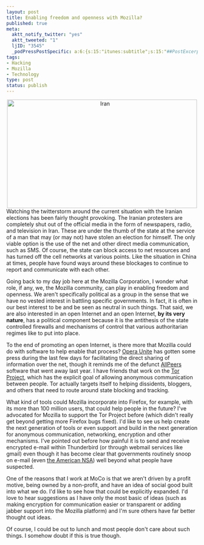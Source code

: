 ```yaml
--- 
layout: post
title: Enabling freedom and openness with Mozilla?
published: true
meta: 
  aktt_notify_twitter: "yes"
  aktt_tweeted: "1"
  ljID: "3545"
  _podPressPostSpecific: a:6:{s:15:"itunes:subtitle";s:15:"##PostExcerpt##";s:14:"itunes:summary";s:15:"##PostExcerpt##";s:15:"itunes:keywords";s:17:"##WordPressCats##";s:13:"itunes:author";s:10:"##Global##";s:15:"itunes:explicit";s:2:"No";s:12:"itunes:block";s:2:"No";}
tags: 
- Hacking
- Mozilla
- Technology
type: post
status: publish
---
```

<div align="center"><a href="http://www.flickr.com/photos/albill/3636246085/" title="Iran"><img src="http://farm4.static.flickr.com/3413/3636246085_f9f1c2f6c4.jpg" width="500" height="285" alt="Iran" /></a></div>
Watching the twitterstorm around the current situation with the Iranian elections has been fairly thought provoking. The Iranian protesters are completely shut out of the official media in the form of newspapers, radio, and television in Iran. These are under the thumb of the state at the service of a man that may (or may not) have stolen an election for himself. The only viable option is the use of the net and other direct media communication, such as SMS. Of course, the state can block access to net resources and has turned off the cell networks at various points. Like the situation in China at times, people have found ways around these blockages to continue to report and communicate with each other. 

Going back to my day job here at the Mozilla Corporation, I wonder what role, if any, we, the Mozilla community, can play in enabling freedom and openness. We aren't specifically political as a group in the sense that we have no vested interest in battling specific governments. In fact, it is often in our best interest to be and be seen as neutral in such things. That said, we are also interested in an open Internet and an open Internet, <strong>by its very nature</strong>, has a political component because it is the antithesis of the state controlled firewalls and mechanisms of control that various authoritarian regimes like to put into place. 

To the end of promoting an open Internet, is there more that Mozilla could do with software to help enable that process? <a href="http://unite.opera.com/">Opera Unite</a> has gotten some press during the last few days for facilitating the direct sharing of information over the net, though it reminds me of the defunct <a href="http://www.allpeers.com/">AllPeers</a> software that went away last year. I have friends that work on the <a href="http://www.torproject.org/">Tor Project</a>, which has the explicit goal of allowing anonymous communication between people. Tor actually targets itself to helping dissidents, bloggers, and others that need to route around state blocking and tracking. 

What kind of tools could Mozilla incorporate into Firefox, for example, with its more than 100 million users, that could help people in the future? I've advocated for Mozilla to support the Tor Project before (which didn't really get beyond getting more Firefox bugs fixed). I'd like to see us help create the next generation of tools or even support and build in the next generation for anonymous communication, networking, encryption and other mechanisms. I've pointed out before how painful it is to send and receive encrypted e-mail within Thunderbird (or through webmail services like gmail) even though it has become clear that governments routinely snoop on e-mail (even <a href="http://www.nytimes.com/2009/06/17/us/17nsa.html?_r=1&hp">the American NSA</a>) well beyond what people have suspected. 

One of the reasons that I work at MoCo is that we aren't driven by a profit motive, being owned by a non-profit, and have an idea of social good built into what we do. I'd like to see how that could be explicitly expanded. I'd love to hear suggestions as I have only the most basic of ideas (such as making encryption for communication easier or transparent or adding jabber support into the Mozilla platform) and I'm sure others have far better thought out ideas. 

Of course, I could be out to lunch and most people don't care about such things. I somehow doubt if this is true though.
